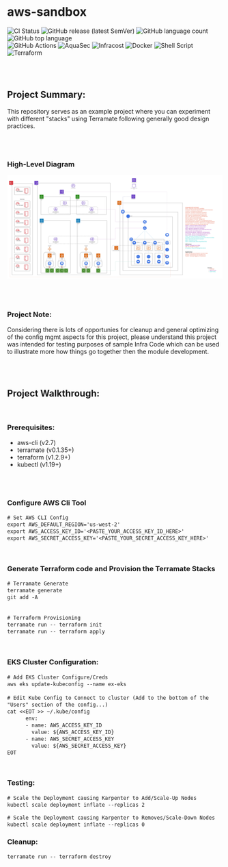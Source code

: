 # aws-sandbox


![CI Status](https://github.com/ashleymichaelwilliams/aws-sandbox/actions/workflows/ci.yml/badge.svg) ![GitHub release (latest SemVer)](https://img.shields.io/github/v/release/ashleymichaelwilliams/aws-sandbox) ![GitHub language count](https://img.shields.io/github/languages/count/ashleymichaelwilliams/aws-sandbox) ![GitHub top language](https://img.shields.io/github/languages/top/ashleymichaelwilliams/aws-sandbox)<br>
![GitHub Actions](https://img.shields.io/badge/github%20actions-%232671E5.svg?style=for-the-badge&logo=githubactions&logoColor=white) ![AquaSec](https://img.shields.io/badge/aqua-%231904DA.svg?style=for-the-badge&logo=aqua&logoColor=#0018A8) ![Infracost](https://i.ibb.co/chDDfgF/infracost3.jpg) ![Docker](https://img.shields.io/badge/docker-%230db7ed.svg?style=for-the-badge&logo=docker&logoColor=white) ![Shell Script](https://img.shields.io/badge/shell_script-%23121011.svg?style=for-the-badge&logo=gnu-bash&logoColor=white) ![Terraform](https://img.shields.io/badge/terraform-%235835CC.svg?style=for-the-badge&logo=terraform&logoColor=white)



<br><br>

## Project Summary:
This repository serves as an example project where you can experiment with different "stacks" using Terramate following generally good design practices.

<br><br>
### High-Level Diagram
![Diagram](AWS-Lab-HLD.jpg)

<br><br>


### Project Note:
Considering there is lots of opportunies for cleanup and general optimizing of the config mgmt aspects for this project, please understand this project was intended for testing purposes of sample Infra Code which can be used to illustrate more how things go together then the module development. 

<br><br>


## Project Walkthrough:
<br>

### Prerequisites:
* aws-cli (v2.7)
* terramate (v0.1.35+)
* terraform (v1.2.9+)
* kubectl (v1.19+)

<br><br>


### Configure AWS Cli Tool
```
# Set AWS CLI Config
export AWS_DEFAULT_REGION='us-west-2'
export AWS_ACCESS_KEY_ID='<PASTE_YOUR_ACCESS_KEY_ID_HERE>'
export AWS_SECRET_ACCESS_KEY='<PASTE_YOUR_SECRET_ACCESS_KEY_HERE>'
```
<br>

### Generate Terraform code and Provision the Terramate Stacks
```
# Terramate Generate
terramate generate
git add -A


# Terraform Provisioning
terramate run -- terraform init
terramate run -- terraform apply
```
<br>

### EKS Cluster Configuration:
```
# Add EKS Cluster Configure/Creds
aws eks update-kubeconfig --name ex-eks

# Edit Kube Config to Connect to cluster (Add to the bottom of the "Users" section of the config...) 
cat <<EOT >> ~/.kube/config
      env:
      - name: AWS_ACCESS_KEY_ID
        value: ${AWS_ACCESS_KEY_ID}
      - name: AWS_SECRET_ACCESS_KEY
        value: ${AWS_SECRET_ACCESS_KEY}
EOT
```
<br>

### Testing:

```
# Scale the Deployment causing Karpenter to Add/Scale-Up Nodes
kubectl scale deployment inflate --replicas 2
```


```
# Scale the Deployment causing Karpenter to Removes/Scale-Down Nodes
kubectl scale deployment inflate --replicas 0
```

### Cleanup: 
```
terramate run -- terraform destroy
```